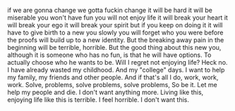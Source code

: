 if we are gonna change
we gotta fuckin change
it will be hard
it will be miserable
you won't have fun
you will not enjoy life
it will break your heart
it will break your ego
it will break your spirit
but if you keep on doing it
it will have to give birth to a new you
slowly you will forget who you were before
the proofs will build up to a new identity.
But the breaking away pain in the beginning will be terrible, horrible.
But the good thing about this new you, although it is someone who has no fun, is that he will have options. To actually choose who he wants to be.
Will I regret not enjoying life? Heck no. I have already wasted my childhood. And my "college" days. I want to help my family, my friends and other people. And if that's all I do, work, work, work. Solve, problems, solve problems, solve problems, So be it. Let me help my people and die. I don't want anything more. Living like this, enjoying life like this is terrible. I feel horrible. I don't want this.
